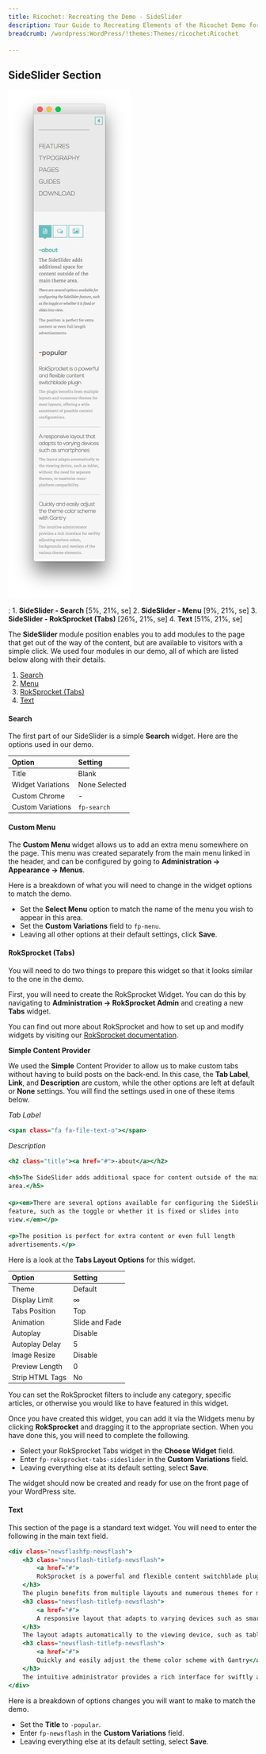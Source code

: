 ```yaml
---
title: Ricochet: Recreating the Demo - SideSlider
description: Your Guide to Recreating Elements of the Ricochet Demo for WordPress
breadcrumb: /wordpress:WordPress/!themes:Themes/ricochet:Ricochet

---
```


SideSlider Section
-----

![](assets/demo_sideslider.jpeg)

:   1. **SideSlider - Search** [5%, 21%, se]
    2. **SideSlider - Menu** [9%, 21%, se]
    3. **SideSlider - RokSprocket (Tabs)** [26%, 21%, se]
    4. **Text** [51%, 21%, se]

The **SideSlider** module position enables you to add modules to the page that get out of the way of the content, but are available to visitors with a simple click. We used four modules in our demo, all of which are listed below along with their details.

1. [Search](demo_sideslider.md#search)
2. [Menu](demo_sideslider.md#menu)
3. [RokSprocket (Tabs)](demo_sideslider.md#roksprocket-(tabs))
4. [Text](demo_sideslider.md#text)

#### Search

The first part of our SideSlider is a simple **Search** widget. Here are the options used in our demo.

|       Option      |    Setting    |
| :---------------- | :------------ |
| Title             | Blank         |
| Widget Variations | None Selected |
| Custom Chrome     | -             |
| Custom Variations | `fp-search`   |

#### Custom Menu

The **Custom Menu** widget allows us to add an extra menu somewhere on the page. This menu was created separately from the main menu linked in the header, and can be configured by going to **Administration -> Appearance -> Menus**.

Here is a breakdown of what you will need to change in the widget options to match the demo.

* Set the **Select Menu** option to match the name of the menu you wish to appear in this area.
* Set the **Custom Variations** field to `fp-menu`.
* Leaving all other options at their default settings, click **Save**.

#### RokSprocket (Tabs)

You will need to do two things to prepare this widget so that it looks similar to the one in the demo.

First, you will need to create the RokSprocket Widget. You can do this by navigating to **Administration -> RokSprocket Admin** and creating a new **Tabs** widget.

You can find out more about RokSprocket and how to set up and modify widgets by visiting our [RokSprocket documentation](../../plugins/roksprocket).

**Simple Content Provider**

We used the **Simple** Content Provider to allow us to make custom tabs without having to build posts on the back-end. In this case, the **Tab Label**, **Link**, and **Description** are custom, while the other options are left at default or **None** settings. You will find the settings used in one of these items below.

*Tab Label*

~~~ .html
<span class="fa fa-file-text-o"></span>
~~~

*Description*

~~~ .html
<h2 class="title"><a href="#">-about</a></h2>

<h5>The SideSlider adds additional space for content outside of the main theme
area.</h5>

<p><em>There are several options available for configuring the SideSlider
feature, such as the toggle or whether it is fixed or slides into
view.</em></p>

<p>The position is perfect for extra content or even full length
advertisements.</p>
~~~

Here is a look at the **Tabs Layout Options** for this widget.

| Option          | Setting        |
| :-------------- | :------------  |
| Theme           | Default        |
| Display Limit   | ∞              |
| Tabs Position   | Top            |
| Animation       | Slide and Fade |
| Autoplay        | Disable        |
| Autoplay Delay  | 5              |
| Image Resize    | Disable        |
| Preview Length  | 0              |
| Strip HTML Tags | No             |

You can set the RokSprocket filters to include any category, specific articles, or otherwise you would like to have featured in this widget.

Once you have created this widget, you can add it via the Widgets menu by clicking **RokSprocket** and dragging it to the appropriate section. When you have done this, you will need to complete the following.

* Select your RokSprocket Tabs widget in the **Choose Widget** field.
* Enter `fp-roksprocket-tabs-sideslider` in the **Custom Variations** field.
* Leaving everything else at its default setting, select **Save**.

The widget should now be created and ready for use on the front page of your WordPress site.

#### Text

This section of the page is a standard text widget. You will need to enter the following in the main text field.

~~~ .html
<div class="newsflashfp-newsflash"> 
    <h3 class="newsflash-titlefp-newsflash">
        <a href="#">
        RokSprocket is a powerful and flexible content switchblade plugin</a>
    </h3>
    The plugin benefits from multiple layouts and numerous themes for most layouts, offering a wide assortment of possible content configurations.      
    <h3 class="newsflash-titlefp-newsflash">
        <a href="#">
        A responsive layout that adapts to varying devices such as smartphones</a>
    </h3>
    The layout adapts automatically to the viewing device, such as tablet, without the need for separate themes, to maximise cross-platform compatibility.      
    <h3 class="newsflash-titlefp-newsflash">
        <a href="#">
        Quickly and easily adjust the theme color scheme with Gantry</a>
    </h3>
    The intuitive administrator provides a rich interface for swiftly adjusting various colors, backgrounds and overlays of the various theme elements.
</div>
~~~

Here is a breakdown of options changes you will want to make to match the demo.

* Set the **Title** to `-popular`.
* Enter `fp-newsflash` in the **Custom Variations** field.
* Leaving everything else at its default setting, select **Save**.
